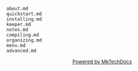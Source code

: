 ```include
about.md
quickstart.md
installing.md
keeper.md
notes.md
compiling.md
organizing.md
menu.md
advanced.md
```

<div align='center'><font size=-1><a href='https://github.com/att/MkTechDocs'>Powered by MkTechDocs</a></font></div>

